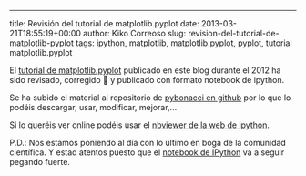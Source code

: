 ---
title: Revisión del tutorial de matplotlib.pyplot
date: 2013-03-21T18:55:19+00:00
author: Kiko Correoso
slug: revision-del-tutorial-de-matplotlib-pyplot
tags: ipython, matplotlib, matplotlib.pyplot, pyplot, tutorial matplotlib.pyplot

El [tutorial de matplotlib.pyplot](http://pybonacci.org/tag/tutorial-matplotlib-pyplot/) publicado en este blog durante el 2012 ha sido revisado, corregido 🙁 y publicado con formato notebook de ipython.

Se ha subido el material al repositorio de [pybonacci en github](https://github.com/Pybonacci/Tutorial-de-matplotlib.pyplot-en-pybonacci) por lo que lo podéis descargar, usar, modificar, mejorar,...

Si lo queréis ver online podéis usar el [nbviewer de la web de ipython](http://nbviewer.ipython.org/urls/raw.github.com/Pybonacci/Tutorial-de-matplotlib.pyplot-en-pybonacci/master/tutorial_de_matplotlib.pyplot.ipynb).

P.D.: Nos estamos poniendo al día con lo último en boga de la comunidad científica. Y estad atentos puesto que el [notebook de IPython](https://github.com/ipython/ipython/wiki/Roadmap:-IPython) va a seguir pegando fuerte.